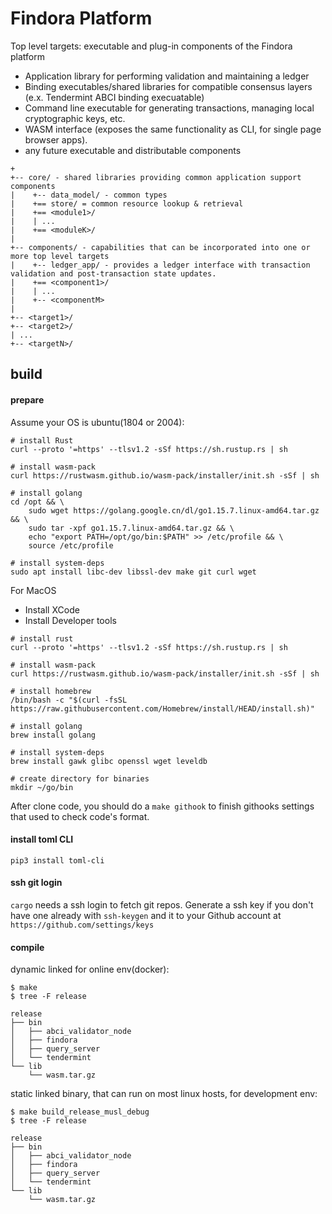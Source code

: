 # Findora Platform

Top level targets: executable and plug-in components of the Findora platform
* Application library for performing validation and maintaining a ledger
* Binding executables/shared libraries for compatible consensus layers (e.x. Tendermint ABCI binding execuatable)
* Command line executable for generating transactions, managing local cryptographic keys, etc.
* WASM interface (exposes the same functionality as CLI, for single page browser apps).
* any future executable and distributable components

```
+
+-- core/ - shared libraries providing common application support components
|    +-- data_model/ - common types
|    +== store/ = common resource lookup & retrieval
|    +== <module1>/
|    | ...
|    +== <moduleK>/
|
+-- components/ - capabilities that can be incorporated into one or more top level targets
|    +-- ledger_app/ - provides a ledger interface with transaction validation and post-transaction state updates.
|    +== <component1>/
|    | ...
|    +-- <componentM>
|
+-- <target1>/
+-- <target2>/
| ...
+-- <targetN>/

```

## build

#### prepare

Assume your OS is ubuntu(1804 or 2004):

```shell
# install Rust
curl --proto '=https' --tlsv1.2 -sSf https://sh.rustup.rs | sh

# install wasm-pack
curl https://rustwasm.github.io/wasm-pack/installer/init.sh -sSf | sh

# install golang
cd /opt && \
    sudo wget https://golang.google.cn/dl/go1.15.7.linux-amd64.tar.gz && \
    sudo tar -xpf go1.15.7.linux-amd64.tar.gz && \
    echo "export PATH=/opt/go/bin:$PATH" >> /etc/profile && \
    source /etc/profile

# install system-deps
sudo apt install libc-dev libssl-dev make git curl wget
```


For MacOS
- Install XCode
- Install Developer tools
```shell
# install rust
curl --proto '=https' --tlsv1.2 -sSf https://sh.rustup.rs | sh

# install wasm-pack
curl https://rustwasm.github.io/wasm-pack/installer/init.sh -sSf | sh

# install homebrew
/bin/bash -c "$(curl -fsSL https://raw.githubusercontent.com/Homebrew/install/HEAD/install.sh)"

# install golang
brew install golang

# install system-deps
brew install gawk glibc openssl wget leveldb

# create directory for binaries
mkdir ~/go/bin

```

After clone code, you should do a `make githook` to finish githooks settings that used to check code's format.

#### install toml CLI
    pip3 install toml-cli

#### ssh git login
`cargo` needs a ssh login to fetch git repos. Generate a ssh key if you don't have one already  with `ssh-keygen` and it to your
Github account at `https://github.com/settings/keys`

#### compile

dynamic linked for online env(docker):

```
$ make
$ tree -F release

release
├── bin
│   ├── abci_validator_node
│   ├── findora
│   ├── query_server
│   └── tendermint
└── lib
    └── wasm.tar.gz
```

static linked binary, that can run on most linux hosts, for development env:

```
$ make build_release_musl_debug
$ tree -F release

release
├── bin
│   ├── abci_validator_node
│   ├── findora
│   ├── query_server
│   └── tendermint
└── lib
    └── wasm.tar.gz
```
